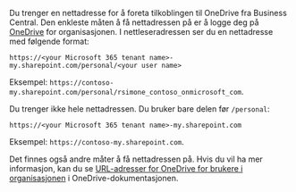 Du trenger en nettadresse for å foreta tilkoblingen til OneDrive fra Business Central. Den enkleste måten å få nettadressen på er å logge deg på [OneDrive](https://onedrive.live.com) for organisasjonen. I nettleseradressen ser du en nettadresse med følgende format:

`https://<your Microsoft 365 tenant name>-my.sharepoint.com/personal/<your user name>`

Eksempel: `https://contoso-my.sharepoint.com/personal/rsimone_contoso_onmicrosoft_com`.

Du trenger ikke hele nettadressen. Du bruker bare delen før `/personal`:

`https://<your Microsoft 365 tenant name>-my.sharepoint.com`

Eksempel: `https://contoso-my.sharepoint.com`.  

Det finnes også andre måter å få nettadressen på. Hvis du vil ha mer informasjon, kan du se [URL-adresser for OneDrive for brukere i organisasjonen](/onedrive/list-onedrive-urls) i OneDrive-dokumentasjonen.